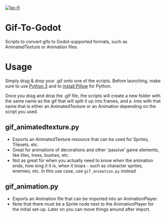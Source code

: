 [![ko-fi](https://ko-fi.com/img/githubbutton_sm.svg)](https://ko-fi.com/I2I51SHXD)

# Gif-To-Godot
Scripts to convert gifs to Godot-supported formats, such as AnimatedTexture or Animation files.

# Usage
Simply drag & drop your .gif onto one of the scripts. Before launching, make sure to use [Python 3](https://www.python.org/downloads/) and to [install Pillow](https://pillow.readthedocs.io/en/stable/installation.html#basic-installation) for Python.

Once you drag and drop the .gif file, the scripts will create a new folder with the same name as the gif that will split it up into frames, and a .tres with that name that is either an AnimatedTexture or an Animation depending on the script you used.

## gif_animatedtexture.py
 - Exports an AnimatedTexture resource that can be used for Sprites, Tilesets, etc.
 - Great for animations of decorations and other 'passive' game elements, like tiles, trees, bushes, etc.
 - Not as great for when you actually need to know when the animation ends, how long it it is, when it loops - such as character sprites, enemies, etc. In this use case, use `gif_animation.py` instead

## gif_animation.py 
 - Exports an Animation file that can be imported into an AnimationPlayer.
 - Note that there must be a Sprite node next to the AnimationPlayer for the initial set-up. Later on you can move things around after import.
